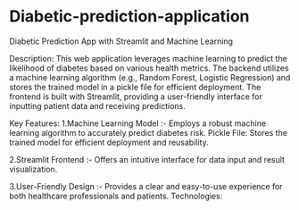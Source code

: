 # Diabetic-prediction-application
Diabetic Prediction App with Streamlit and Machine Learning

Description:
This web application leverages machine learning to predict the likelihood of diabetes based on various health metrics. The backend utilizes a machine learning algorithm (e.g., Random Forest, Logistic Regression) and stores the trained model in a pickle file for efficient deployment. The frontend is built with Streamlit, providing a user-friendly interface for inputting patient data and receiving predictions.

Key Features:
1.Machine Learning Model :- Employs a robust machine learning algorithm to accurately predict diabetes risk.
Pickle File: Stores the trained model for efficient deployment and reusability.

2.Streamlit Frontend :- Offers an intuitive interface for data input and result visualization.

3.User-Friendly Design :- Provides a clear and easy-to-use experience for both healthcare professionals and patients.
Technologies:

